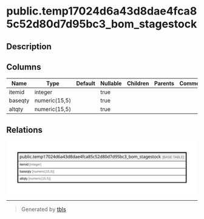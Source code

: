 # public.temp17024d6a43d8dae4fca85c52d80d7d95bc3_bom_stagestock

## Description

## Columns

| Name | Type | Default | Nullable | Children | Parents | Comment |
| ---- | ---- | ------- | -------- | -------- | ------- | ------- |
| itemid | integer |  | true |  |  |  |
| baseqty | numeric(15,5) |  | true |  |  |  |
| altqty | numeric(15,5) |  | true |  |  |  |

## Relations

![er](public.temp17024d6a43d8dae4fca85c52d80d7d95bc3_bom_stagestock.svg)

---

> Generated by [tbls](https://github.com/k1LoW/tbls)
